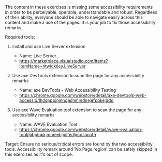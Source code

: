 The content in these exercises is missing some accessibility requirements in order to be perceivable, operable, understandable and robust. Regardless of their ability, everyone should be able to navigate easily across this content and make a use of the pages. It is your job to fix those accessibility remarks.

Required tools:

1. Install and use Live Server extension

   - Name: Live Server
   - https://marketplace.visualstudio.com/items?itemName=ritwickdey.LiveServer

2. Use axe DevTools extension to scan the page for any accessibility remarks

   - Name: axe DevTools - Web Accessibility Testing
   - https://chrome.google.com/webstore/detail/axe-devtools-web-accessib/lhdoppojpmngadmnindnejefpokejbdd

3. Use axe Wave Evaluation tool extension to scan the page for any accessibility remarks

   - Name: WAVE Evaluation Tool
   - https://chrome.google.com/webstore/detail/wave-evaluation-tool/jbbplnpkjmmeebjpijfedlgcdilocofh

Target: Ensure no serious/critical errors are found by the two accessibility tools. Accessibility remark around 'No Page region' can be safely skipped in this exercises as it's out of scope.
